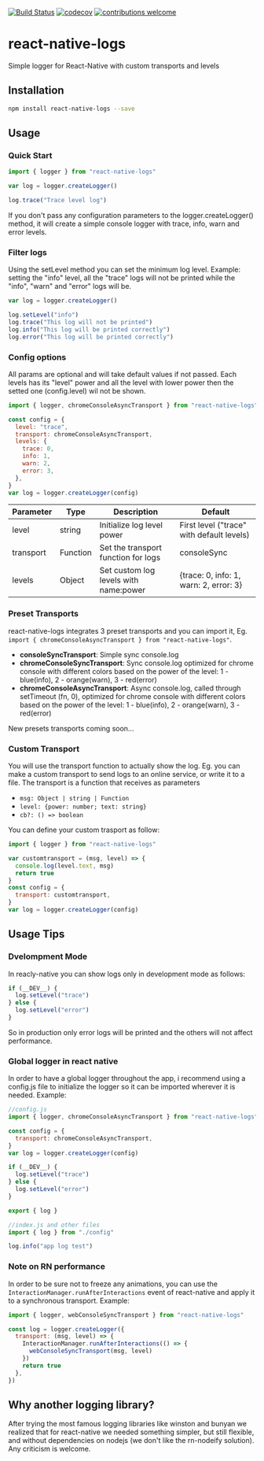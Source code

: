 [![Build Status](https://travis-ci.org/onubo/react-native-logs.svg?branch=master)](https://travis-ci.org/onubo/react-native-logs) [![codecov](https://codecov.io/gh/onubo/react-native-logs/branch/master/graph/badge.svg)](https://codecov.io/gh/onubo/react-native-logs) [![contributions welcome](https://img.shields.io/badge/contributions-welcome-brightgreen.svg?style=flat)](https://github.com/onubo/react-native-logs/issues)

# react-native-logs

Simple logger for React-Native with custom transports and levels

## Installation

```sh
npm install react-native-logs --save
```

## Usage

### Quick Start

```javascript
import { logger } from "react-native-logs"

var log = logger.createLogger()

log.trace("Trace level log")
```

If you don't pass any configuration parameters to the logger.createLogger() method, it will create a simple console logger with trace, info, warn and error levels.

### Filter logs

Using the setLevel method you can set the minimum log level. Example: setting the "info" level, all the "trace" logs will not be printed while the "info", "warn" and "error" logs will be.

```javascript
var log = logger.createLogger()

log.setLevel("info")
log.trace("This log will not be printed")
log.info("This log will be printed correctly")
log.error("This log will be printed correctly")
```

### Config options

All params are optional and will take default values if not passed. Each levels has its "level" power and all the level with lower power then the setted one (config.level) wil not be shown.

```javascript
import { logger, chromeConsoleAsyncTransport } from "react-native-logs"

const config = {
  level: "trace",
  transport: chromeConsoleAsyncTransport,
  levels: {
    trace: 0,
    info: 1,
    warn: 2,
    error: 3,
  },
}
var log = logger.createLogger(config)
```

| Parameter | Type     | Description                           | Default                                   |
| --------- | -------- | ------------------------------------- | ----------------------------------------- |
| level     | string   | Initialize log level power            | First level ("trace" with default levels) |
| transport | Function | Set the transport function for logs   | consoleSync                               |
| levels    | Object   | Set custom log levels with name:power | {trace: 0, info: 1, warn: 2, error: 3}    |

### Preset Transports

react-native-logs integrates 3 preset transports and you can import it, Eg. `import { chromeConsoleAsyncTransport } from "react-native-logs"`.

- **consoleSyncTransport**: Simple sync console.log
- **chromeConsoleSyncTransport**: Sync console.log optimized for chrome console with different colors based on the power of the level: 1 - blue(info), 2 - orange(warn), 3 - red(error)
- **chromeConsoleAsyncTransport**: Async console.log, called through setTimeout (fn, 0), optimized for chrome console with different colors based on the power of the level: 1 - blue(info), 2 - orange(warn), 3 - red(error)

New presets transports coming soon...

### Custom Transport

You will use the transport function to actually show the log. Eg. you can make a custom transport to send logs to an online service, or write it to a file.
The transport is a function that receives as parameters

- `msg: Object | string | Function`
- `level: {power: number; text: string}`
- `cb?: () => boolean`

You can define your custom trasport as follow:

```javascript
import { logger } from "react-native-logs"

var customtransport = (msg, level) => {
  console.log(level.text, msg)
  return true
}
const config = {
  transport: customtransport,
}
var log = logger.createLogger(config)
```

## Usage Tips

### Dvelompment Mode

In reacly-native you can show logs only in development mode as follows:

```javascript
if (__DEV__) {
  log.setLevel("trace")
} else {
  log.setLevel("error")
}
```

So in production only error logs will be printed and the others will not affect performance.

### Global logger in react native

In order to have a global logger throughout the app, i recommend using a config.js file to initialize the logger so it can be imported wherever it is needed.
Example:

```javascript
//config.js
import { logger, chromeConsoleAsyncTransport } from "react-native-logs"

const config = {
  transport: chromeConsoleAsyncTransport,
}
var log = logger.createLogger(config)

if (__DEV__) {
  log.setLevel("trace")
} else {
  log.setLevel("error")
}

export { log }
```

```javascript
//index.js and other files
import { log } from "./config"

log.info("app log test")
```

### Note on RN performance

In order to be sure not to freeze any animations, you can use the `InteractionManager.runAfterInteractions` event of react-native and apply it to a synchronous transport.
Example:

```javascript
import { logger, webConsoleSyncTransport } from "react-native-logs"

const log = logger.createLogger({
  transport: (msg, level) => {
    InteractionManager.runAfterInteractions(() => {
      webConsoleSyncTransport(msg, level)
    })
    return true
  },
})
```

## Why another logging library?

After trying the most famous logging libraries like winston and bunyan we realized that for react-native we needed something simpler, but still flexible, and without dependencies on nodejs (we don't like the rn-nodeify solution). Any criticism is welcome.
